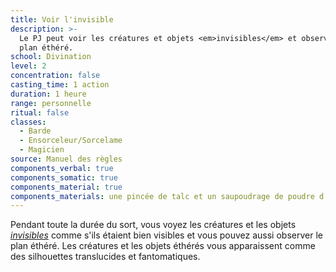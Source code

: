 ```yaml
---
title: Voir l'invisible
description: >-
  Le PJ peut voir les créatures et objets <em>invisibles</em> et observer le
  plan éthéré.
school: Divination
level: 2
concentration: false
casting_time: 1 action
duration: 1 heure
range: personnelle
ritual: false
classes:
  - Barde
  - Ensorceleur/Sorcelame
  - Magicien
source: Manuel des règles
components_verbal: true
components_somatic: true
components_material: true
components_materials: une pincée de talc et un saupoudrage de poudre d'argent
---
```

Pendant toute la durée du sort, vous voyez les créatures et les objets [_invisibles_](/gerer-la-sante-du-personnage/#invisible) comme s'ils étaient bien visibles et vous pouvez aussi observer le plan éthéré. Les créatures et les objets éthérés vous apparaissent comme des silhouettes translucides et fantomatiques.
